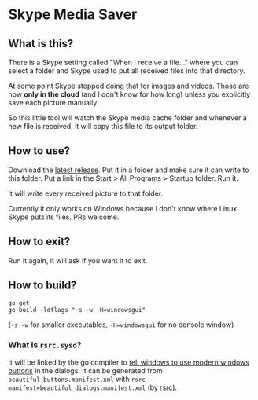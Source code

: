 # Skype Media Saver

## What is this?

There is a Skype setting called "When I receive a file..." where you can select a folder and Skype used to put all
received files into that directory.
 
At some point Skype stopped doing that for images and videos. Those are now **only in the cloud** (and I don't know
for how long) unless you explicitly save each picture manually.

So this little tool will watch the Skype media cache folder and whenever a new file is received, it will copy this file
to its output folder.

## How to use?

Download the [latest release](). Put it in a folder and make sure it can write to this folder. Put a link in the Start >
All Programs > Startup folder. Run it.

It will write every received picture to that folder.

Currently it only works on Windows because I don't know where Linux Skype puts its files. PRs welcome.

## How to exit?

Run it again, it will ask if you want it to exit.

## How to build?

```
go get
go build -ldflags "-s -w -H=windowsgui"
```

(`-s -w` for smaller executables, `-H=windowsgui` for no console window) 

### What is `rsrc.syso`?

It will be linked by the go compiler to [tell windows to use modern windows buttons](https://msdn.microsoft.com/en-us/library/windows/desktop/bb773175(v=vs.85).aspx)
in the dialogs. It can be generated from `beautiful_buttons.manifest.xml` with
`rsrc -manifest=beautiful_dialogs.manifest.xml` (by [rsrc]()). 
